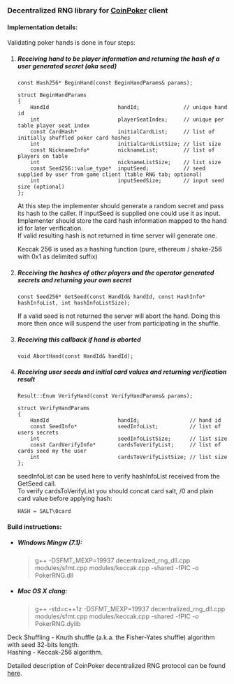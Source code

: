 ### Decentralized RNG library for [CoinPoker](https://coinpoker.com) client

#### Implementation details:

Validating poker hands is done in four steps:

1. ##### Receiving hand to be player information and returning the hash of a user generated secret (aka seed)

    ```
    const Hash256* BeginHand(const BeginHandParams& params);

    struct BeginHandParams
    {
        HandId                      handId;              // unique hand id
        int                         playerSeatIndex;     // unique per table player seat index
        const CardHash*             initialCardList;     // list of initially shuffled poker card hashes
        int                         initialCardListSize; // list size
        const NicknameInfo*         nicknameList;        // list of players on table
        int                         nicknameListSize;    // list size
        const Seed256::value_type*  inputSeed;           // seed supplied by user from game client (table RNG tab; optional)
        int                         inputSeedSize;       // input seed size (optional)
    };
    ```

    At this step the implementer should generate a random secret and pass its hash to the caller. If inputSeed is supplied one could use it as input.  
    Implementer should store the card hash information mapped to the hand id for later verification.  
    If valid resulting hash is not returned in time server will generate one.
    
    Keccak 256 is used as a hashing function (pure, ethereum / shake-256 with 0x1 as delimited suffix)

2. ##### Receiving the hashes of other players and the operator generated secrets and returning your own secret

    ```
    const Seed256* GetSeed(const HandId& handId, const HashInfo* hashInfoList, int hashInfoListSize);
    ```

    If a valid seed is not returned the server will abort the hand. Doing this more then once will suspend the user from participating in the shuffle.

3. ##### Receiving this callback if hand is aborted

    ```
    void AbortHand(const HandId& handId);
    ```

4. ##### Receiving user seeds and initial card values and returning verification result

    ```
    Result::Enum VerifyHand(const VerifyHandParams& params);

    struct VerifyHandParams
    {
        HandId                      handId;                // hand id
        const SeedInfo*             seedInfoList;          // list of users secrets
        int                         seedInfoListSize;      // list size
        const CardVerifyInfo*       cardsToVerifyList;     // list of cards seed my the user
        int                         cardsToVerifyListSize; // list size
    };
    ```

    seedInfoList can be used here to verify hashInfoList received from the GetSeed call.  
    To verify cardsToVerifyList you should concat card salt, /0 and plain card value before applying hash:

    `HASH = SALT\0card`

#### Build instructions:

* ##### Windows Mingw (7.1):
    >g++ -DSFMT_MEXP=19937 decentralized_rng_dll.cpp modules/sfmt.cpp modules/keccak.cpp -shared -fPIC -o PokerRNG.dll


* ##### Mac OS X clang:

    >g++ -std=c++1z -DSFMT_MEXP=19937 decentralized_rng_dll.cpp modules/sfmt.cpp modules/keccak.cpp -shared -fPIC -o PokerRNG.dylib

Deck Shuffling - Knuth shuffle (a.k.a. the Fisher-Yates shuffle) algorithm with seed 32-bits length.  
Hashing - Keccak-256 algorithm.

Detailed description of CoinPoker decentralized RNG protocol can be found [here](https://coinpoker.com/downloads/CoinPoker_RNG.pdf).

